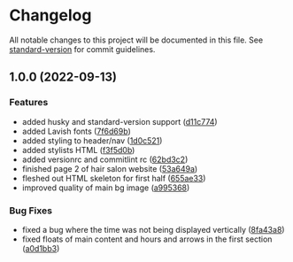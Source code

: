 # Changelog

All notable changes to this project will be documented in this file. See [standard-version](https://github.com/conventional-changelog/standard-version) for commit guidelines.

## 1.0.0 (2022-09-13)


### Features

* added husky and standard-version support ([d11c774](https://github.com/mokkapps/changelog-generator-demo/commits/d11c774f5ead7fe513c7d69eae27302503d27848))
* added Lavish fonts ([7f6d69b](https://github.com/mokkapps/changelog-generator-demo/commits/7f6d69b1d9558b47043eff0a986eacc60a5624a7))
* added styling to header/nav ([1d0c521](https://github.com/mokkapps/changelog-generator-demo/commits/1d0c521c778fafae33571e52e640ae324f00fdac))
* added stylists HTML ([f3f5d0b](https://github.com/mokkapps/changelog-generator-demo/commits/f3f5d0bc257d38f1287b819340b59eef8cc55e8f))
* added versionrc and commitlint rc ([62bd3c2](https://github.com/mokkapps/changelog-generator-demo/commits/62bd3c2aa0c6e93167b907f6b7240a700edca54a))
* finished page 2 of hair salon website ([53a649a](https://github.com/mokkapps/changelog-generator-demo/commits/53a649a919bb87a57e3cd191991daa37f7198d40))
* fleshed out HTML skeleton for first half ([655ae33](https://github.com/mokkapps/changelog-generator-demo/commits/655ae334957cf6be13823503cdd8dc431971349e))
* improved quality of main bg image ([a995368](https://github.com/mokkapps/changelog-generator-demo/commits/a9953686b73fe0d472f93aa9b2c56a580306c1b1))


### Bug Fixes

* fixed a bug where the time was not being displayed vertically ([8fa43a8](https://github.com/mokkapps/changelog-generator-demo/commits/8fa43a8f8d2fba0ded61f65837953155407f259f))
* fixed floats of main content and hours and arrows in the first section ([a0d1bb3](https://github.com/mokkapps/changelog-generator-demo/commits/a0d1bb333177a0cf184de77bda70675188ac8efc))
